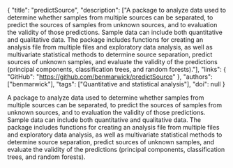 {
  "title": "predictSource",
  "description": ["A package to analyze data used to determine whether samples from multiple sources can be separated, to predict the sources of samples from unknown sources, and to evaluation the validity of those predictions. Sample data can include both quantitative and qualitative data. The package includes functions for creating an analysis file from multiple files and exploratory data analysis, as well as multivariate statistical methods to determine source separation, predict sources of unknown samples, and evaluate the validity of the predictions (principal components, classification trees, and random forests)."],
  "links": {
    "GitHub": "https://github.com/benmarwick/predictSource"
  },
  "authors": ["benmarwick"],
  "tags": ["Quantitative and statistical analysis"],
  "doi": null
}

<!-- Generated by csv2md.R – do not edit by hand -->

A package to analyze data used to determine whether samples from multiple sources can be separated, to predict the sources of samples from unknown sources, and to evaluation the validity of those predictions. Sample data can include both quantitative and qualitative data. The package includes functions for creating an analysis file from multiple files and exploratory data analysis, as well as multivariate statistical methods to determine source separation, predict sources of unknown samples, and evaluate the validity of the predictions (principal components, classification trees, and random forests).